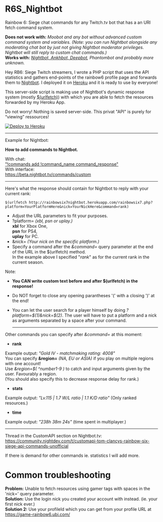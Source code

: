 # R6S_Nightbot
Rainbow 6: Siege chat commands for any Twitch.tv bot that has a an URI fetch command system.

**Does not work with:** *Moobot and any bot without advanced custom command system and variables. (Note: you can run Nightbot alongside any moderating chat bot by just not giving Nightbot moderator privileges. Nightbot will still reply to custom chat commands.)*  
**Works with:** *[Nightbot, Ankhbot, Deepbot](https://blog.thomassen.xyz/custom-apis/), Phantombot and probably more unknown.*  

Hey RB6: Siege Twitch streamers, I wrote a PHP script that uses the API statistics and gathers end-points of the rainbow6 profile page and forwards them to [Nightbot](http://nightbot.tv). I deployed it on [Heroku](http://heroku.com) and it is ready to use by everyone! 

This server-side script is making use of Nightbot's dynamic response system (mostly [$(urlfetch)](https://docs.nightbot.tv/commands/variables/urlfetch)) with which you are able to fetch the resources forwarded by my Heroku App.

Do not worry! Nothing is saved server-side.
This privat "API" is purely for “viewing” ressources!

<p><a href="https://heroku.com/deploy" rel="nofollow"><img src="https://camo.githubusercontent.com/c0824806f5221ebb7d25e559568582dd39dd1170/68747470733a2f2f7777772e6865726f6b7563646e2e636f6d2f6465706c6f792f627574746f6e2e706e67" alt="Deploy to Heroku" data-canonical-src="https://www.herokucdn.com/deploy/button.png" style="max-width:100%;"></a></p>

  --------  
Example for Nightbot:

**How to add commands to Nightbot.**

With chat:  
["!commands add !command_name command_response"](https://docs.nightbot.tv/commands/commands)  
With interface:  
https://beta.nightbot.tv/commands/custom  
  
  --------  
  

Here's what the response should contain for Nightbot to reply with your current rank:  

    $(urlfetch http://rainbowsix7nightbot.herokuapp.com/rainbowsix7.php?platform=YourPlatformHere&nick=YourNickHere&command=rank)
- Adjust the URL parameters to fit your purposes.
- ?platform= *(xbl, psn or uplay.)*  
**xbl** for Xbox One,   
**psn** for PS4,  
**uplay** for PC.  
- &nick= *(Your nick on the specific platform.)*
- Specify a command after the *&command=* query parameter at the end of the URL in the $(urlfetch) method.   
In the example above I specified "*rank*" as for the current rank in the current season.  

Note:  
- **You CAN write custom text before and after $(urlfetch) in the response!**  
- Do NOT forget to close any opening parantheses '(' with a closing ')' at the end!  
- You can let the user search for a player himself by doing *?platform=$(1)&nick=$(2)*.
The user will have to put a platform and a nick as arguments separated by a space after your command.

  --------  
Other commands you can specify after *&command=* at this moment:  
 
- **rank**   

Example output: *"Gold Ⅳ - matchmaking rating: 4008"*  
You can specify **&region=** *(NA, EU or ASIA)* if you play on multiple regions with one account!  
Use *&region=$( ^number1-9 )* to catch and input arguments given by the user. Favourably a region.  
(You should also specify this to decrease response delay for rank.)  
  
- **stats**  

Example output: *"Lv.115 | 1.7 W/L ratio | 1.1 K/D ratio"* (Only ranked resources.)

- **time**  

Example output: *"238h 38m 24s"*  (time spent in multiplayer.)

  --------
Thread in the CustomAPI section on Nightbot.tv:
https://community.nightdev.com/t/customapi-tom-clancys-rainbow-six-siege-api-commands-unofficial

If there is demand for other commands ie. statistics I will add more.

# Common troubleshooting

**Problem:** Unable to fetch resources using gamer tags with spaces in the 'nick=' query parameter.  
**Solution:** Use the login nick you created your account with instead. (ie. your first nick ever.)  
**Solution 2:** Use your profileId which you can get from your profile URL at https://game-rainbow6.ubi.com/
